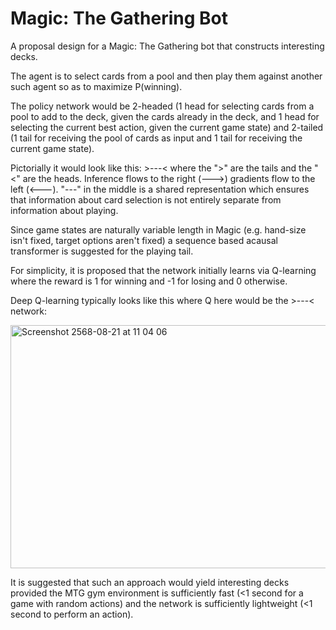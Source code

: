 # Magic: The Gathering Bot

A proposal design for a Magic: The Gathering bot that constructs interesting decks.

The agent is to select cards from a pool and then play them against another such agent so as to maximize P(winning).

The policy network would be 2-headed (1 head for selecting cards from a pool to add to the deck, given the cards already in the deck, and 1 head for selecting the current best action, given the current game state) and 2-tailed (1 tail for receiving the pool of cards as input and 1 tail for receiving the current game state).

Pictorially it would look like this: >---< where the ">" are the tails and the "<" are the heads. Inference flows to the right (--->) gradients flow to the left (<---). "---" in the middle is a shared representation which ensures that information about card selection is not entirely separate from information about playing.

Since game states are naturally variable length in Magic (e.g. hand-size isn't fixed, target options aren't fixed) a sequence based acausal transformer is suggested for the playing tail.

For simplicity, it is proposed that the network initially learns via Q-learning where the reward is 1 for winning and -1 for losing and 0 otherwise.

Deep Q-learning typically looks like this where Q here would be the >---< network:

<img width="744" height="389" alt="Screenshot 2568-08-21 at 11 04 06" src="https://github.com/user-attachments/assets/eaed3f12-e960-4fec-b902-d8d0939cd69f" />

It is suggested that such an approach would yield interesting decks provided the MTG gym environment is sufficiently fast (<1 second for a game with random actions) and the network is sufficiently lightweight (<1 second to perform an action).
